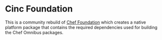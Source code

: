 # Cinc Foundation

This is a community rebuild of [Chef Foundation](https://github.com/chef/chef-foundation) which creates a native
platform package that contains the required dependencies used for building the Chef Omnibus packages.
